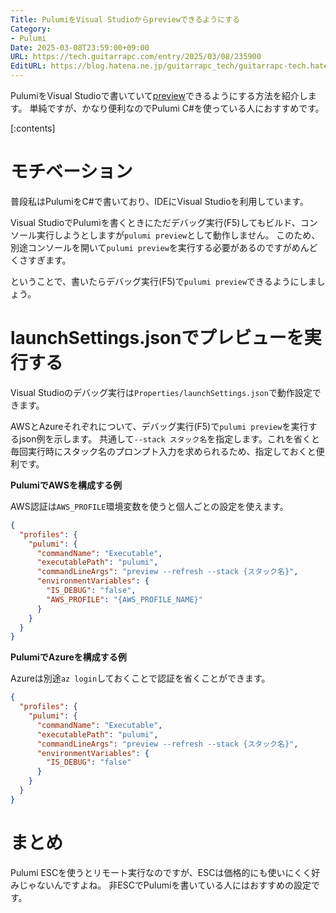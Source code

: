 ```yaml
---
Title: PulumiをVisual Studioからpreviewできるようにする
Category:
- Pulumi
Date: 2025-03-08T23:59:00+09:00
URL: https://tech.guitarrapc.com/entry/2025/03/08/235900
EditURL: https://blog.hatena.ne.jp/guitarrapc_tech/guitarrapc-tech.hatenablog.com/atom/entry/6802418398335471078
---
```


PulumiをVisual Studioで書いていて[preview](https://www.pulumi.com/docs/iac/cli/commands/pulumi_preview/)できるようにする方法を紹介します。
単純ですが、かなり便利なのでPulumi C#を使っている人におすすめです。

[:contents]

# モチベーション

普段私はPulumiをC#で書いており、IDEにVisual Studioを利用しています。

Visual StudioでPulumiを書くときにただデバッグ実行(F5)してもビルド、コンソール実行しようとしますが`pulumi preview`として動作しません。
このため、別途コンソールを開いて`pulumi preview`を実行する必要があるのですがめんどくさすぎます。

ということで、書いたらデバッグ実行(F5)で`pulumi preview`できるようにしましょう。

# launchSettings.jsonでプレビューを実行する

Visual Studioのデバッグ実行は`Properties/launchSettings.json`で動作設定できます。

AWSとAzureそれぞれについて、デバッグ実行(F5)で`pulumi preview`を実行するjson例を示します。
共通して`--stack スタック名`を指定します。これを省くと毎回実行時にスタック名のプロンプト入力を求められるため、指定しておくと便利です。

**PulumiでAWSを構成する例**

AWS認証は`AWS_PROFILE`環境変数を使うと個人ごとの設定を使えます。

```json
{
  "profiles": {
    "pulumi": {
      "commandName": "Executable",
      "executablePath": "pulumi",
      "commandLineArgs": "preview --refresh --stack {スタック名}",
      "environmentVariables": {
        "IS_DEBUG": "false",
        "AWS_PROFILE": "{AWS_PROFILE_NAME}"
      }
    }
  }
}
```

**PulumiでAzureを構成する例**

Azureは別途`az login`しておくことで認証を省くことができます。

```json
{
  "profiles": {
    "pulumi": {
      "commandName": "Executable",
      "executablePath": "pulumi",
      "commandLineArgs": "preview --refresh --stack {スタック名}",
      "environmentVariables": {
        "IS_DEBUG": "false"
      }
    }
  }
}
```

# まとめ

Pulumi ESCを使うとリモート実行なのですが、ESCは価格的にも使いにくく好みじゃないんですよね。
非ESCでPulumiを書いている人にはおすすめの設定です。
